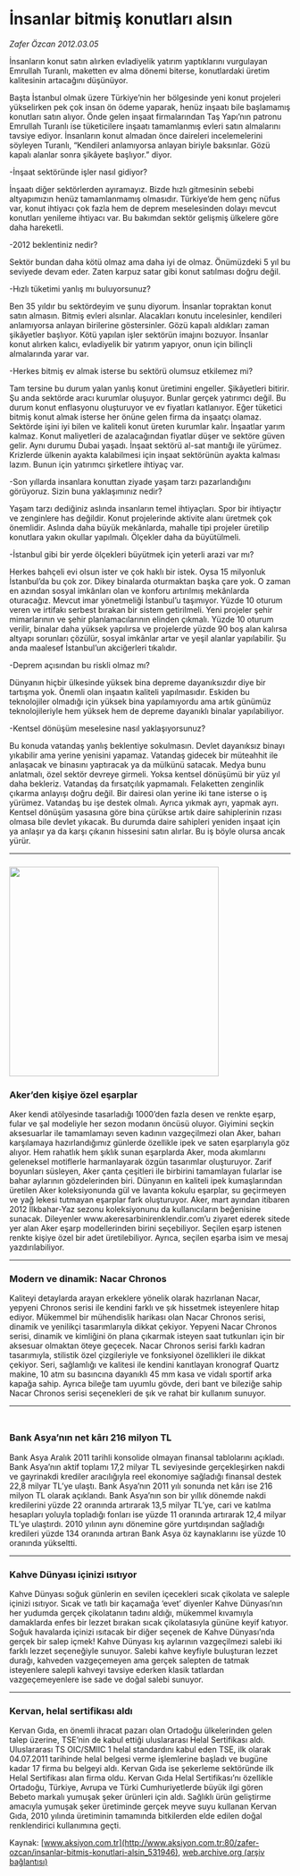 # İnsanlar bitmiş konutları alsın

*Zafer Özcan 2012.03.05*

<div class="pNewsDetailMainContent ctx_content" itemprop="articleBody">
 <p>
  İnsanların konut satın alırken evladiyelik yatırım yaptıklarını vurgulayan Emrullah Turanlı, maketten ev alma dönemi biterse, konutlardaki üretim kalitesinin artacağını düşünüyor.
 </p>
 <p>
  Başta İstanbul olmak üzere Türkiye’nin her bölgesinde yeni konut projeleri yükselirken pek çok insan ön ödeme yaparak, henüz inşaatı bile başlamamış konutları satın alıyor. Önde gelen inşaat firmalarından Taş Yapı’nın patronu Emrullah Turanlı ise tüketicilere inşaatı tamamlanmış evleri satın almalarını tavsiye ediyor. İnsanların konut almadan önce daireleri incelemelerini söyleyen Turanlı, “Kendileri anlamıyorsa anlayan biriyle baksınlar. Gözü kapalı alanlar sonra şikâyete başlıyor.” diyor.
 </p>
 <p>
  -İnşaat sektöründe işler nasıl gidiyor?
 </p>
 <p>
  İnşaatı diğer sektörlerden ayıramayız. Bizde hızlı gitmesinin sebebi altyapımızın henüz tamamlanmamış olmasıdır. Türkiye’de hem genç nüfus var, konut ihtiyacı çok fazla hem de deprem meselesinden dolayı mevcut konutları yenileme ihtiyacı var. Bu bakımdan sektör gelişmiş ülkelere göre daha hareketli.
 </p>
 <p>
  -2012 beklentiniz nedir?
 </p>
 <p>
  Sektör bundan daha kötü olmaz ama daha iyi de olmaz. Önümüzdeki 5 yıl bu seviyede devam eder. Zaten karpuz satar gibi konut satılması doğru değil.
 </p>
 <p>
  -Hızlı tüketimi yanlış mı buluyorsunuz?
 </p>
 <p>
  Ben 35 yıldır bu sektördeyim ve şunu diyorum. İnsanlar topraktan konut satın almasın. Bitmiş evleri alsınlar. Alacakları konutu incelesinler, kendileri anlamıyorsa anlayan birilerine göstersinler. Gözü kapalı aldıkları zaman şikâyetler başlıyor. Kötü yapılan işler sektörün imajını bozuyor. İnsanlar konut alırken kalıcı, evladiyelik bir yatırım yapıyor, onun için bilinçli almalarında yarar var.
 </p>
 <p>
  -Herkes bitmiş ev almak isterse bu sektörü olumsuz etkilemez mi?
 </p>
 <p>
  Tam tersine bu durum yalan yanlış konut üretimini engeller. Şikâyetleri bitirir. Şu anda sektörde aracı kurumlar oluşuyor. Bunlar gerçek yatırımcı değil. Bu durum konut enflasyonu oluşturuyor ve ev fiyatları katlanıyor. Eğer tüketici bitmiş konut almak isterse her önüne gelen firma da inşaatçı olamaz. Sektörde işini iyi bilen ve kaliteli konut üreten kurumlar kalır. İnşaatlar yarım kalmaz. Konut maliyetleri de azalacağından fiyatlar düşer ve sektöre güven gelir. Aynı durumu Dubai yaşadı. İnşaat sektörü al-sat mantığı ile yürümez. Krizlerde ülkenin ayakta kalabilmesi için inşaat sektörünün ayakta kalması lazım. Bunun için yatırımcı şirketlere ihtiyaç var.
 </p>
 <p>
  -Son yıllarda insanlara konuttan ziyade yaşam tarzı pazarlandığını görüyoruz. Sizin buna yaklaşımınız nedir?
 </p>
 <p>
  Yaşam tarzı dediğiniz aslında insanların temel ihtiyaçları. Spor bir ihtiyaçtır ve zenginlere has değildir. Konut projelerinde aktivite alanı üretmek çok önemlidir. Aslında daha büyük mekânlarda, mahalle tipi projeler üretilip konutlara yakın okullar yapılmalı. Ölçekler daha da büyütülmeli.
 </p>
 <p>
  -İstanbul gibi bir yerde ölçekleri büyütmek için yeterli arazi var mı?
 </p>
 <p>
  Herkes bahçeli evi olsun ister ve çok haklı bir istek. Oysa 15 milyonluk İstanbul’da bu çok zor. Dikey binalarda oturmaktan başka çare yok. O zaman en azından sosyal imkânları olan ve konforu artırılmış mekânlarda oturacağız. Mevcut imar yönetmeliği İstanbul’u taşımıyor. Yüzde 10 oturum veren ve irtifakı serbest bırakan bir sistem getirilmeli. Yeni projeler şehir mimarlarının ve şehir planlamacılarının elinden çıkmalı. Yüzde 10 oturum verilir, binalar daha yüksek yapılırsa ve projelerde yüzde 90 boş alan kalırsa altyapı sorunları çözülür, sosyal imkânlar artar ve yeşil alanlar yapılabilir. Şu anda maalesef İstanbul’un akciğerleri tıkalıdır.
 </p>
 <p>
  -Deprem açısından bu riskli olmaz mı?
 </p>
 <p>
  Dünyanın hiçbir ülkesinde yüksek bina depreme dayanıksızdır diye bir tartışma yok. Önemli olan inşaatın kaliteli yapılmasıdır. Eskiden bu teknolojiler olmadığı için yüksek bina yapılamıyordu ama artık günümüz teknolojileriyle hem yüksek hem de depreme dayanıklı binalar yapılabiliyor.
 </p>
 <p>
  -Kentsel dönüşüm meselesine nasıl yaklaşıyorsunuz?
 </p>
 <p>
  Bu konuda vatandaş yanlış beklentiye sokulmasın. Devlet dayanıksız binayı yıkabilir ama yerine yenisini yapamaz. Vatandaş gidecek bir müteahhit ile anlaşacak ve binasını yaptıracak ya da mülkünü satacak. Medya bunu anlatmalı, özel sektör devreye girmeli. Yoksa kentsel dönüşümü bir yüz yıl daha bekleriz. Vatandaş da fırsatçılık yapmamalı. Felaketten zenginlik çıkarma anlayışı doğru değil. Bir dairesi olan yerine iki tane isterse o iş yürümez. Vatandaş bu işe destek olmalı. Ayrıca yıkmak ayrı, yapmak ayrı. Kentsel dönüşüm yasasına göre bina çürükse artık daire sahiplerinin rızası olmasa bile devlet yıkacak. Bu durumda daire sahipleri yeniden inşaat için ya anlaşır ya da karşı çıkanın hissesini satın alırlar. Bu iş böyle olursa ancak yürür.
 </p>
 <hr/>
 <h3>
  <span>
   <img alt="" height="375" src="http://web.archive.org/web/20151120071258im_/http://medya.aksiyon.com.tr/aksiyon/2012/03/05/is-dunyasi-2.jpg"/>
  </span>
 </h3>
 <h3>
  <span>
   Aker’den kişiye özel eşarplar
  </span>
 </h3>
 <p>
  Aker kendi atölyesinde tasarladığı 1000’den fazla desen ve renkte eşarp, fular ve şal modeliyle her sezon modanın öncüsü oluyor. Giyimini seçkin aksesuarlar ile tamamlamayı seven kadının vazgeçilmezi olan Aker, baharı karşılamaya hazırlandığımız günlerde özellikle ipek ve saten eşarplarıyla göz alıyor. Hem rahatlık hem şıklık sunan eşarplarda Aker, moda akımlarını geleneksel motiflerle harmanlayarak özgün tasarımlar oluşturuyor. Zarif boyunları süsleyen, Aker çanta çeşitleri ile birbirini tamamlayan fularlar ise bahar aylarının gözdelerinden biri. Dünyanın en kaliteli ipek kumaşlarından üretilen Aker koleksiyonunda gül ve lavanta kokulu eşarplar, su geçirmeyen ve yağ lekesi tutmayan eşarplar fark oluşturuyor. Aker, mart ayından itibaren 2012 İlkbahar-Yaz sezonu koleksiyonunu da kullanıcıların beğenisine sunacak. Dileyenler www.akeresarbinirenklendir.com’u ziyaret ederek sitede yer alan Aker eşarp modellerinden birini seçebiliyor. Seçilen eşarp istenen renkte kişiye özel bir adet üretilebiliyor. Ayrıca, seçilen eşarba isim ve mesaj yazdırılabiliyor.
 </p>
 <hr/>
 <h3>
  <span>
   Modern ve dinamik: Nacar Chronos
  </span>
 </h3>
 <p>
  Kaliteyi detaylarda arayan erkeklere yönelik olarak hazırlanan Nacar, yepyeni Chronos serisi ile kendini farklı ve şık hissetmek isteyenlere hitap ediyor. Mükemmel bir mühendislik harikası olan Nacar Chronos serisi, dinamik ve yenilikçi tasarımlarıyla dikkat çekiyor. Yepyeni Nacar Chronos serisi, dinamik ve kimliğini ön plana çıkarmak isteyen saat tutkunları için bir aksesuar olmaktan öteye geçecek. Nacar Chronos serisi farklı kadran tasarımıyla, stilistik özel çizgileriyle ve fonksiyonel özellikleri ile dikkat çekiyor. Seri, sağlamlığı ve kalitesi ile kendini kanıtlayan kronograf Quartz makine, 10 atm su basıncına dayanıklı 45 mm kasa ve vidalı sportif arka kapağa sahip. Ayrıca bileğe tam uyumlu gövde, deri bant ve bileziğe sahip Nacar Chronos serisi seçenekleri de şık ve rahat bir kullanım sunuyor.
 </p>
 <hr/>
 <h3>
  <span>
   <img alt="" src="http://web.archive.org/web/20151120071258im_/http://medya.aksiyon.com.tr/aksiyon/2012/03/05/is-dunyasi-55555.jpg"/>
  </span>
 </h3>
 <h3>
  <span>
   Bank Asya’nın net kârı 216 milyon TL
  </span>
 </h3>
 <p>
  Bank Asya Aralık 2011 tarihli konsolide olmayan finansal tablolarını açıkladı. Bank Asya’nın aktif toplamı 17,2 milyar TL seviyesinde gerçekleşirken nakdi ve gayrinakdi krediler aracılığıyla reel ekonomiye sağladığı finansal destek 22,8 milyar TL’ye ulaştı. Bank Asya’nın 2011 yılı sonunda net kârı ise 216 milyon TL olarak açıklandı. Bank Asya’nın son bir yıllık dönemde nakdi kredilerini yüzde 22 oranında artırarak 13,5 milyar TL’ye, cari ve katılma hesapları yoluyla topladığı fonları ise yüzde 11 oranında artırarak 12,4 milyar TL’ye ulaştırdı. 2010 yılının aynı dönemine göre yurtdışından sağladığı kredileri yüzde 134 oranında artıran Bank Asya öz kaynaklarını ise yüzde 10 oranında yükseltti.
 </p>
 <p>
 </p>
 <hr/>
 <h3>
  <span>
   Kahve Dünyası içinizi ısıtıyor
  </span>
 </h3>
 <p>
  Kahve Dünyası soğuk günlerin en sevilen içecekleri sıcak çikolata ve saleple içinizi ısıtıyor. Sıcak ve tatlı bir kaçamağa ‘evet’ diyenler Kahve Dünyası’nın her yudumda gerçek çikolatanın tadını aldığı, mükemmel kıvamıyla damaklarda enfes bir lezzet bırakan sıcak çikolatasıyla gününe keyif katıyor. Soğuk havalarda içinizi ısıtacak bir diğer seçenek de Kahve Dünyası’nda gerçek bir salep içmek! Kahve Dünyası kış aylarının vazgeçilmezi salebi iki farklı lezzet seçeneğiyle sunuyor. Salebi kahve keyfiyle buluşturan lezzet durağı, kahveden vazgeçemeyen ama gerçek salepten de tatmak isteyenlere salepli kahveyi tavsiye ederken klasik tatlardan vazgeçemeyenlere ise sade ve doğal salebi sunuyor.
 </p>
 <hr/>
 <h3>
  <span>
   Kervan, helal sertifikası aldı
  </span>
 </h3>
 <p>
  Kervan Gıda, en önemli ihracat pazarı olan Ortadoğu ülkelerinden gelen talep üzerine, TSE’nin de kabul ettiği uluslararası Helal Sertifikası aldı. Uluslararası TS OIC/SMIIC 1 helal standardını kabul eden TSE, ilk olarak 04.07.2011 tarihinde helal belgesi verme işlemlerine başladı ve bugüne kadar 17 firma bu belgeyi aldı. Kervan Gıda ise şekerleme sektöründe ilk Helal Sertifikası alan firma oldu. Kervan Gıda Helal Sertifikası’nı özellikle Ortadoğu, Türkiye, Avrupa ve Türki Cumhuriyetlerde büyük ilgi gören Bebeto markalı yumuşak şeker ürünleri için aldı. Sağlıklı ürün geliştirme amacıyla yumuşak şeker üretiminde gerçek meyve suyu kullanan Kervan Gıda, 2010 yılında üretiminin tamamında bitkilerden elde edilen doğal renklendirici kullanımına geçti.
 </p>
 <p>
 </p>
</div>


Kaynak: [www.aksiyon.com.tr](http://www.aksiyon.com.tr:80/zafer-ozcan/insanlar-bitmis-konutlari-alsin_531946), [web.archive.org (arşiv bağlantısı)](http://web.archive.org/web/20151120071258/http://www.aksiyon.com.tr:80/zafer-ozcan/insanlar-bitmis-konutlari-alsin_531946)
